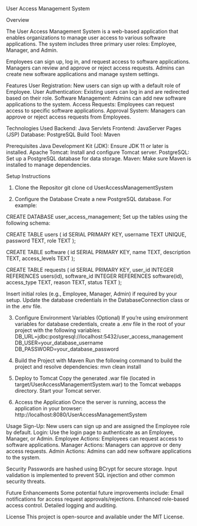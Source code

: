 User Access Management System

Overview

The User Access Management System is a web-based application that enables organizations to manage user access to various software applications. The system includes three primary user roles: Employee, Manager, and Admin.

Employees can sign up, log in, and request access to software applications.
Managers can review and approve or reject access requests.
Admins can create new software applications and manage system settings.

Features
User Registration: New users can sign up with a default role of Employee.
User Authentication: Existing users can log in and are redirected based on their role.
Software Management: Admins can add new software applications to the system.
Access Requests: Employees can request access to specific software applications.
Approval System: Managers can approve or reject access requests from Employees.

Technologies Used
Backend: Java Servlets
Frontend: JavaServer Pages (JSP)
Database: PostgreSQL
Build Tool: Maven

Prerequisites
Java Development Kit (JDK): Ensure JDK 11 or later is installed.
Apache Tomcat: Install and configure Tomcat server.
PostgreSQL: Set up a PostgreSQL database for data storage.
Maven: Make sure Maven is installed to manage dependencies.

Setup Instructions

1. Clone the Repositor
   git clone <repository-URL>
   cd UserAccessManagementSystem

2. Configure the Database
   Create a new PostgreSQL database. For example:

CREATE DATABASE user_access_management;
Set up the tables using the following schema:

CREATE TABLE users (
id SERIAL PRIMARY KEY,
username TEXT UNIQUE,
password TEXT,
role TEXT
);

CREATE TABLE software (
id SERIAL PRIMARY KEY,
name TEXT,
description TEXT,
access_levels TEXT
);

CREATE TABLE requests (
id SERIAL PRIMARY KEY,
user_id INTEGER REFERENCES users(id),
software_id INTEGER REFERENCES software(id),
access_type TEXT,
reason TEXT,
status TEXT
);

Insert initial roles (e.g., Employee, Manager, Admin) if required by your setup.
Update the database credentials in the DatabaseConnection class or in the .env file.

3. Configure Environment Variables (Optional)
   If you’re using environment variables for database credentials, create a .env file in the root of your project with the following variables:
   DB_URL=jdbc:postgresql://localhost:5432/user_access_management
   DB_USER=your_database_username
   DB_PASSWORD=your_database_password

4. Build the Project with Maven
   Run the following command to build the project and resolve dependencies:
   mvn clean install

5. Deploy to Tomcat
   Copy the generated .war file (located in target/UserAccessManagementSystem.war) to the Tomcat webapps directory.
   Start your Tomcat server.

6. Access the Application
   Once the server is running, access the application in your browser:
   http://localhost:8080/UserAccessManagementSystem

Usage
Sign-Up: New users can sign up and are assigned the Employee role by default.
Login: Use the login page to authenticate as an Employee, Manager, or Admin.
Employee Actions: Employees can request access to software applications.
Manager Actions: Managers can approve or deny access requests.
Admin Actions: Admins can add new software applications to the system.

Security
Passwords are hashed using BCrypt for secure storage.
Input validation is implemented to prevent SQL injection and other common security threats.

Future Enhancements
Some potential future improvements include:
Email notifications for access request approvals/rejections.
Enhanced role-based access control.
Detailed logging and auditing.

License
This project is open-source and available under the MIT License.
